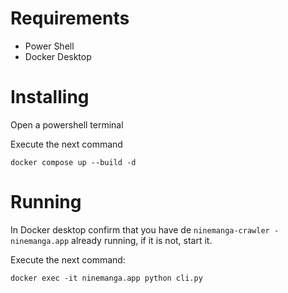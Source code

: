 # Requirements

- Power Shell
- Docker Desktop

# Installing

Open a powershell terminal

Execute the next command
```shell
docker compose up --build -d
```

# Running

In Docker desktop confirm that you have de `ninemanga-crawler - ninemanga.app` already running, if it is not, start it.

Execute the next command:
```shell
docker exec -it ninemanga.app python cli.py
```